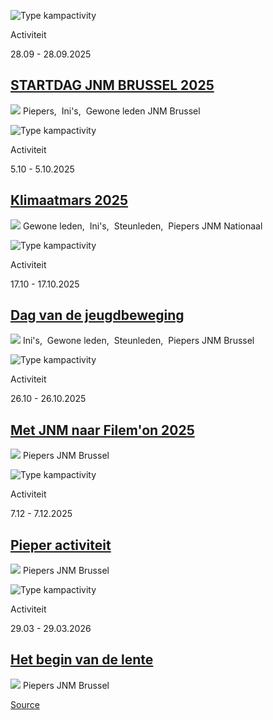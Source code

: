![Type kampactivity](https://jnm.be/img/activity-type/activity.png)

Activiteit

28.09 - 28.09.2025

[STARTDAG JNM BRUSSEL 2025](https://jnm.be/nl/activiteiten/startdag-jnm-brussel-2025)
-------------------------------------------------------------------------------------

 ![](https://jnm.be/img/icons/user-gray.svg) Piepers,  Ini's,  Gewone leden JNM Brussel

![Type kampactivity](https://jnm.be/img/activity-type/activity.png)

Activiteit

5.10 - 5.10.2025

[Klimaatmars 2025](https://jnm.be/nl/activiteiten/klimaatmars-2025)
-------------------------------------------------------------------

 ![](https://jnm.be/img/icons/user-gray.svg) Gewone leden,  Ini's,  Steunleden,  Piepers JNM Nationaal

![Type kampactivity](https://jnm.be/img/activity-type/activity.png)

Activiteit

17.10 - 17.10.2025

[Dag van de jeugdbeweging](https://jnm.be/nl/activiteiten/dag-van-de-jeugdbeweging-7)
-------------------------------------------------------------------------------------

 ![](https://jnm.be/img/icons/user-gray.svg) Ini's,  Gewone leden,  Steunleden,  Piepers JNM Brussel

![Type kampactivity](https://jnm.be/img/activity-type/activity.png)

Activiteit

26.10 - 26.10.2025

[Met JNM naar Filem'on 2025](https://jnm.be/nl/activiteiten/met-jnm-naar-filemon-2025)
--------------------------------------------------------------------------------------

 ![](https://jnm.be/img/icons/user-gray.svg) Piepers JNM Brussel

![Type kampactivity](https://jnm.be/img/activity-type/activity.png)

Activiteit

7.12 - 7.12.2025

[Pieper activiteit](https://jnm.be/nl/activiteiten/pieper-activiteit)
---------------------------------------------------------------------

 ![](https://jnm.be/img/icons/user-gray.svg) Piepers JNM Brussel

![Type kampactivity](https://jnm.be/img/activity-type/activity.png)

Activiteit

29.03 - 29.03.2026

[Het begin van de lente](https://jnm.be/nl/activiteiten/het-begin-van-de-lente)
-------------------------------------------------------------------------------

 ![](https://jnm.be/img/icons/user-gray.svg) Piepers JNM Brussel

[Source](https://jnm.be/nl/activiteiten?group=Piepers&department=jnm-brussel)